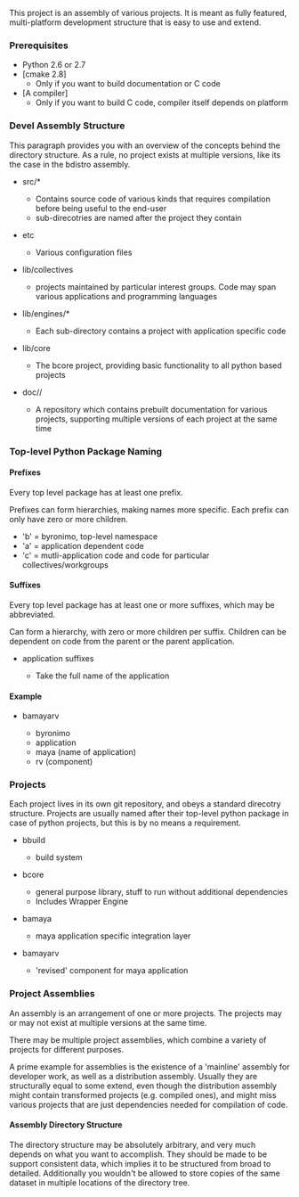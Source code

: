 This project is an assembly of various projects. It is meant as fully featured, multi-platform development structure that is easy to use and extend.



### Prerequisites

* Python 2.6 or 2.7
* [cmake 2.8]
  - Only if you want to build documentation or C code
* [A compiler]
  - Only if you want to build C code, compiler itself depends on platform

### Devel Assembly Structure

This paragraph provides you with an overview of the concepts behind the directory structure.
As a rule, no project exists at multiple versions, like its the case in the bdistro assembly.

* src/*
  - Contains source code of various kinds that requires compilation before being useful to the end-user
  - sub-direcotries are named after the project they contain

* etc
  - Various configuration files

* lib/collectives
  - projects maintained by particular interest groups. Code may span various applications and programming languages

* lib/engines/*
  - Each sub-directory contains a project with application specific code

* lib/core
  - The bcore project, providing basic functionality to all python based projects

* doc/<project>/<version>
  - A repository which contains prebuilt documentation for various projects, supporting multiple versions of each project at the same time

### Top-level Python Package Naming

#### Prefixes

Every top level package has at least one prefix.

Prefixes can form hierarchies, making names more specific. Each prefix can only have zero or more children.

* 'b' = byronimo, top-level namespace
* 'a' = application dependent code
* 'c' = mutli-application code and code for particular collectives/workgroups

#### Suffixes

Every top level package has at least one or more suffixes, which may be abbreviated.

Can form a hierarchy, with zero or more children per suffix. Children can be dependent on code from the parent or the parent application.

* application suffixes

  - Take the full name of the application

#### Example


* bamayarv

  - byronimo
  - application
  - maya (name of application)
  - rv (component)

### Projects


Each project lives in its own git repository, and obeys a standard direcotry structure.
Projects are usually named after their top-level python package in case of python projects, but this is by no means a requirement.

* bbuild

  - build system

* bcore

  - general purpose library, stuff to run without additional dependencies
  - Includes Wrapper Engine

* bamaya

  - maya application specific integration layer

* bamayarv

  - 'revised' component for maya application

### Project Assemblies


An assembly is an arrangement of one or more projects. The projects may or may not exist at multiple versions at the same time.

There may be multiple project assemblies, which combine a variety of projects for different purposes.

A prime example for assemblies is the existence of a 'mainline' assembly for developer work, as well as a distribution assembly. Usually they are structurally equal to some extend, even though the distribution assembly might contain transformed projects (e.g. compiled ones), and might miss various projects that are just dependencies needed for compilation of code.

#### Assembly Directory Structure

The directory structure may be absolutely arbitrary, and very much depends on what you want to accomplish.
They should be made to be support consistent data, which implies it to be structured from broad to detailed. Additionally you wouldn't be allowed to store copies of the same dataset in multiple locations of the directory tree.

